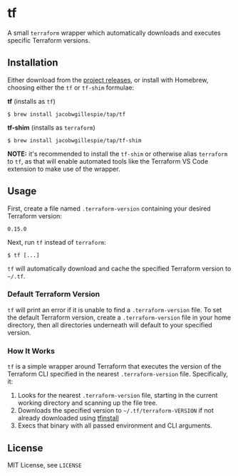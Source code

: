 # tf

A small `terraform` wrapper which automatically downloads and executes specific Terraform versions.

## Installation

Either download from the [project releases](https://github.com/jacobwgillespie/tf/releases), or install with Homebrew, choosing either the `tf` or `tf-shim` formulae:

**tf** (installs as `tf`)

```shell
$ brew install jacobwgillespie/tap/tf
```

**tf-shim** (installs as `terraform`)

```shell
$ brew install jacobwgillespie/tap/tf-shim
```

**NOTE:** it's recommended to install the `tf-shim` or otherwise alias `terraform` to `tf`, as that will enable automated tools like the Terraform VS Code extension to make use of the wrapper.

## Usage

First, create a file named `.terraform-version` containing your desired Terraform version:

```
0.15.0
```

Next, run `tf` instead of `terraform`:

```shell
$ tf [...]
```

`tf` will automatically download and cache the specified Terraform version to `~/.tf`.

### Default Terraform Version

`tf` will print an error if it is unable to find a `.terraform-version` file. To set the default Terraform version, create a `.terraform-version` file in your home directory, then all directories underneath will default to your specified version.

### How It Works

`tf` is a simple wrapper around Terraform that executes the version of the Terraform CLI specified in the nearest `.terraform-version` file. Specifically, it:

1. Looks for the nearest `.terraform-version` file, starting in the current working directory and scanning up the file tree.
2. Downloads the specified version to `~/.tf/terraform-VERSION` if not already downloaded using [tfinstall](github.com/hashicorp/terraform-exec)
3. Execs that binary with all passed environment and CLI arguments.

## License

MIT License, see `LICENSE`
